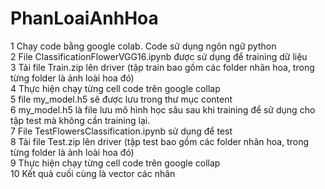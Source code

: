 # PhanLoaiAnhHoa
1 Chạy code bằng google colab. Code sử dụng ngôn ngữ python </br>
2 File ClassificationFlowerVGG16.ipynb được sử dụng để training dữ liệu </br>
3 Tải file Train.zip lên driver (tập train bao gồm các folder nhãn hoa, trong từng folder là ảnh loài hoa đó) </br>
4 Thực hiện chạy từng cell code trên google collap </br>
5 file my_model.h5 sẽ được lưu trong thư mục content </br>
6 my_model.h5 là file lưu mô hình học sâu sau khi training để sử dụng cho tập test mà không cần training lại. </br>
7 File TestFlowersClassification.ipynb sử dụng để test </br>
8 Tải file Test.zip lên driver (tập test bao gồm các folder nhãn hoa, trong từng folder là ảnh loài hoa đó) </br>
9 Thực hiện chạy từng cell code trên google collap </br>
10 Kết quả cuối cùng là vector các nhãn </br>
